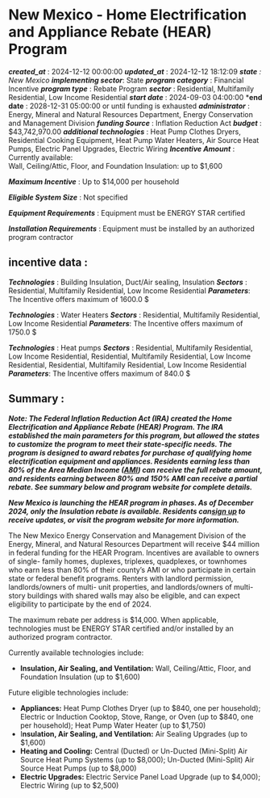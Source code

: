 # New Mexico - Home Electrification and Appliance Rebate (HEAR) Program 
 ***created_at*** : 2024-12-12 00:00:00 
 ***updated_at*** : 2024-12-12 18:12:09 
 ***state** : New Mexico 
 **implementing sector***: State 
 ***program category*** : Financial Incentive 
 ***program type*** : Rebate Program 
 ***sector*** : Residential, Multifamily Residential, Low Income Residential 
 ***start date*** : 2024-09-03 04:00:00 
 ***end date** : 2028-12-31 05:00:00  or until funding is exhausted 
 ***administrator*** : Energy, Mineral and Natural Resources Department, Energy Conservation and Management Division 
 ***funding Source*** : Inflation Reduction Act 
 ***budget*** : $43,742,970.00 
 ***additional technologies*** : Heat Pump Clothes Dryers, Residential Cooking Equipment, Heat Pump Water Heaters, Air Source Heat Pumps, Electric Panel Upgrades, Electric Wiring 
 ***Incentive Amount*** : Currently available:  
Wall, Ceiling/Attic, Floor, and Foundation Insulation: up to $1,600

 
 ***Maximum Incentive*** : Up to $14,000 per household

 
 ***Eligible System Size*** : Not specified

 
 ***Equipment Requirements*** : Equipment must be ENERGY STAR certified

 
 ***Installation Requirements*** : Equipment must be installed by an authorized program contractor

 
 ## incentive data : 
 ***Technologies*** : Building Insulation, Duct/Air sealing, Insulation 
 ***Sectors*** : Residential, Multifamily Residential, Low Income Residential 
 ***Parameters***: The Incentive offers maximum of 1600.0 $ 
 
 ***Technologies*** : Water Heaters 
 ***Sectors*** : Residential, Multifamily Residential, Low Income Residential 
 ***Parameters***: The Incentive offers maximum of 1750.0 $ 
 
 ***Technologies*** : Heat pumps 
 ***Sectors*** : Residential, Multifamily Residential, Low Income Residential, Residential, Multifamily Residential, Low Income Residential, Residential, Multifamily Residential, Low Income Residential 
 ***Parameters***: The Incentive offers maximum of 840.0 $ 
 
 ## Summary : 
 _**Note: The Federal Inflation Reduction Act (IRA) created the Home
Electrification and Appliance Rebate (HEAR) Program. The IRA established the
main parameters for this program, but allowed the states to customize the
program to meet their state-specific needs. The program is designed to award
rebates for purchase of qualifying home electrification equipment and
appliances. Residents earning less than 80% of the Area Median Income
([AMI](https://www.huduser.gov/portal/datasets/il.html)) can receive the full
rebate amount, and residents earning between 80% and 150% AMI can receive a
partial rebate. See summary below and program website for complete details.**_

_**New Mexico is launching the HEAR program in phases. As of December 2024,
only the Insulation rebate is available. Residents can[sign
up](https://clean.energy.nm.gov/programs/hear/#contact-footer) to receive
updates, or visit the program website for more information.**_

The New Mexico Energy Conservation and Management Division of the Energy,
Mineral, and Natural Resources Department will receive $44 million in federal
funding for the HEAR Program. Incentives are available to owners of single-
family homes, duplexes, triplexes, quadplexes, or townhomes who earn less than
80% of their county’s AMI or who participate in certain state or federal
benefit programs. Renters with landlord permission, landlords/owners of multi-
unit properties, and landlords/owners of multi-story buildings with shared
walls may also be eligible, and can expect eligibility to participate by the
end of 2024.

The maximum rebate per address is $14,000. When applicable, technologies must
be ENERGY STAR certified and/or installed by an authorized program contractor.

Currently available technologies include:

  * **Insulation, Air Sealing, and Ventilation:** Wall, Ceiling/Attic, Floor, and Foundation Insulation (up to $1,600)

Future eligible technologies include:

  * **Appliances:** Heat Pump Clothes Dryer (up to $840, one per household); Electric or Induction Cooktop, Stove, Range, or Oven (up to $840, one per household); Heat Pump Water Heater (up to $1,750)
  * I**nsulation, Air Sealing, and Ventilation:** Air Sealing Upgrades (up to $1,600)
  * **Heating and Cooling:** Central (Ducted) or Un-Ducted (Mini-Split) Air Source Heat Pump Systems (up to $8,000); Un-Ducted (Mini-Split) Air Source Heat Pumps (up to $8,000)
  * **Electric Upgrades:** Electric Service Panel Load Upgrade (up to $4,000); Electric Wiring (up to $2,500)  
  

 
 